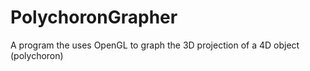 # PolychoronGrapher
A program the uses OpenGL to graph the 3D projection of a 4D object (polychoron)
